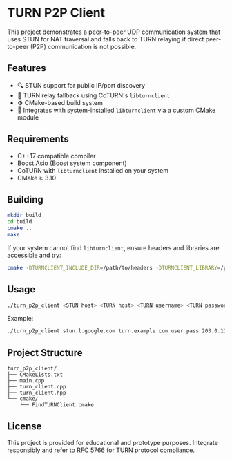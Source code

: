 # TURN P2P Client

This project demonstrates a peer-to-peer UDP communication system that uses STUN for NAT traversal and falls back to TURN relaying if direct peer-to-peer (P2P) communication is not possible.

## Features

- 🔍 STUN support for public IP/port discovery
- 🔁 TURN relay fallback using CoTURN's `libturnclient`
- ⚙️ CMake-based build system
- 🧱 Integrates with system-installed `libturnclient` via a custom CMake module

## Requirements

- C++17 compatible compiler
- Boost.Asio (Boost system component)
- CoTURN with `libturnclient` installed on your system
- CMake ≥ 3.10

## Building

```bash
mkdir build
cd build
cmake ..
make
```

If your system cannot find `libturnclient`, ensure headers and libraries are accessible and try:

```bash
cmake -DTURNCLIENT_INCLUDE_DIR=/path/to/headers -DTURNCLIENT_LIBRARY=/path/to/libturnclient.so ..
```

## Usage

```bash
./turn_p2p_client <STUN host> <TURN host> <TURN username> <TURN password> <peer IP:port>
```

Example:

```bash
./turn_p2p_client stun.l.google.com turn.example.com user pass 203.0.113.5:9000
```

## Project Structure

```
turn_p2p_client/
├── CMakeLists.txt
├── main.cpp
├── turn_client.cpp
├── turn_client.hpp
└── cmake/
    └── FindTURNClient.cmake
```

## License

This project is provided for educational and prototype purposes. Integrate responsibly and refer to [RFC 5766](https://datatracker.ietf.org/doc/html/rfc5766) for TURN protocol compliance.
